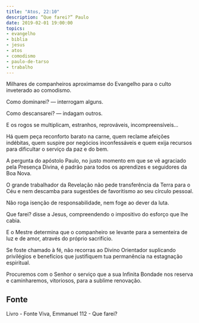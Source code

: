 ```yaml
---
title: "Atos, 22:10"
description: “Que farei?” Paulo
date: 2019-02-01 19:00:00
topics: 
- evangelho
- biblia
- jesus
- atos
- comodismo
- paulo-de-tarso
- trabalho
---
```


Milhares de companheiros aproximam­se do Evangelho para o culto
inveterado ao comodismo.

Como dominarei? — interrogam alguns.

Como descansarei? — indagam outros.

E os rogos se multiplicam, estranhos, reprováveis, incompreensíveis...

Há quem peça reconforto barato na carne, quem reclame afeições indébitas,
quem suspire por negócios inconfessáveis e quem exija recursos para dificultar o
serviço da paz e do bem.

A pergunta do apóstolo Paulo, no justo momento em que se vê agraciado
pela Presença Divina, é padrão para todos os aprendizes e seguidores da Boa Nova.

O grande trabalhador da Revelação não pede transferência da Terra para o
Céu e nem descamba para sugestões de favoritismo ao seu círculo pessoal.

Não roga isenção de responsabilidade, nem foge ao dever da luta.

Que farei? disse a Jesus, compreendendo o impositivo do esforço que lhe
cabia.

E o Mestre determina que o companheiro se levante para a sementeira de
luz e de amor, através do próprio sacrifício.

Se foste chamado à fé, não recorras ao Divino Orientador suplicando
privilégios e benefícios que justifiquem tua permanência na estagnação espiritual.

Procuremos com o Senhor o serviço que a sua Infinita Bondade nos reserva
e caminharemos, vitoriosos, para a sublime renovação.


## Fonte
Livro - Fonte Viva, Emmanuel
112 - Que farei?
